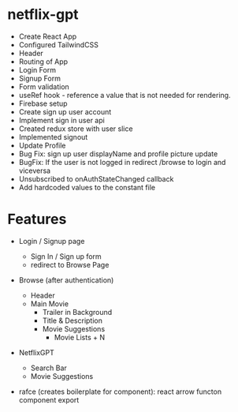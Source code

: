 # netflix-gpt
- Create React App
- Configured TailwindCSS
- Header
- Routing of App
- Login Form
- Signup Form
- Form validation
- useRef hook - reference a value that is not needed for rendering.
- Firebase setup
- Create sign up user account
- Implement sign in user api
- Created redux store with user slice
- Implemented signout
- Update Profile
- Bug Fix: sign up user displayName and profile picture update
- BugFix: If the user is not logged in redirect /browse to login and viceversa
- Unsubscribed to onAuthStateChanged callback
- Add hardcoded values to the constant file


# Features
- Login / Signup page 
    - Sign In / Sign up form
    - redirect to Browse Page
- Browse (after authentication)
    - Header
    - Main Movie
        - Trailer in Background
        - Title & Description
        - Movie Suggestions
            - Movie Lists + N

- NetflixGPT 
    - Search Bar
    - Movie Suggestions

- rafce (creates boilerplate for component): react arrow functon component export



